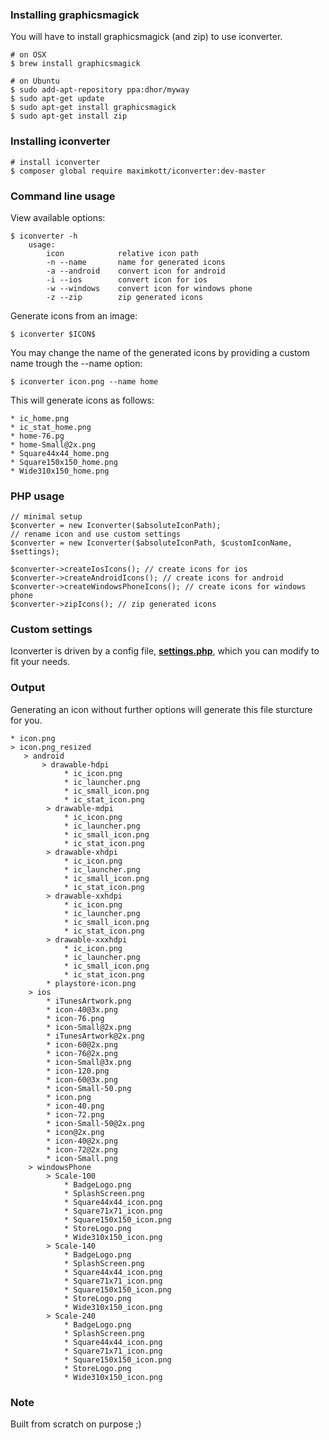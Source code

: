 ### Installing graphicsmagick

You will have to install graphicsmagick (and zip) to use iconverter.

```
# on OSX
$ brew install graphicsmagick

# on Ubuntu
$ sudo add-apt-repository ppa:dhor/myway
$ sudo apt-get update
$ sudo apt-get install graphicsmagick
$ sudo apt-get install zip
```

### Installing iconverter

```
# install iconverter
$ composer global require maximkott/iconverter:dev-master
```

### Command line usage

View available options:

```
$ iconverter -h
    usage:
        icon            relative icon path
        -n --name       name for generated icons
        -a --android    convert icon for android
        -i --ios        convert icon for ios
        -w --windows    convert icon for windows phone
        -z --zip        zip generated icons
```

Generate icons from an image:

```
$ iconverter $ICON$
```

You may change the name of the generated icons by providing a custom name trough the --name option:

```
$ iconverter icon.png --name home
```

This will generate icons as follows:

```
* ic_home.png
* ic_stat_home.png
* home-76.pg
* home-Small@2x.png
* Square44x44_home.png
* Square150x150_home.png
* Wide310x150_home.png
```

### PHP usage

```
// minimal setup
$converter = new Iconverter($absoluteIconPath);
// rename icon and use custom settings
$converter = new Iconverter($absoluteIconPath, $customIconName, $settings);

$converter->createIosIcons(); // create icons for ios
$converter->createAndroidIcons(); // create icons for android
$converter->createWindowsPhoneIcons(); // create icons for windows phone
$converter->zipIcons(); // zip generated icons
```

### Custom settings

Iconverter is driven by a config file, [**settings.php**](https://github.com/maximkott/iconverter/blob/master/settings.php), which you can modify to fit your needs.

### Output

Generating an icon without further options will generate this file sturcture for you.

```
* icon.png
> icon.png_resized
   > android
       > drawable-hdpi
            * ic_icon.png
            * ic_launcher.png
            * ic_small_icon.png
            * ic_stat_icon.png
        > drawable-mdpi
            * ic_icon.png
            * ic_launcher.png
            * ic_small_icon.png
            * ic_stat_icon.png
        > drawable-xhdpi
            * ic_icon.png
            * ic_launcher.png
            * ic_small_icon.png
            * ic_stat_icon.png
        > drawable-xxhdpi
            * ic_icon.png
            * ic_launcher.png
            * ic_small_icon.png
            * ic_stat_icon.png
        > drawable-xxxhdpi
            * ic_icon.png
            * ic_launcher.png
            * ic_small_icon.png
            * ic_stat_icon.png
        * playstore-icon.png
    > ios
        * iTunesArtwork.png
        * icon-40@3x.png
        * icon-76.png
        * icon-Small@2x.png
        * iTunesArtwork@2x.png
        * icon-60@2x.png
        * icon-76@2x.png
        * icon-Small@3x.png
        * icon-120.png
        * icon-60@3x.png
        * icon-Small-50.png
        * icon.png
        * icon-40.png
        * icon-72.png
        * icon-Small-50@2x.png
        * icon@2x.png
        * icon-40@2x.png
        * icon-72@2x.png
        * icon-Small.png
    > windowsPhone
        > Scale-100
            * BadgeLogo.png
            * SplashScreen.png
            * Square44x44_icon.png
            * Square71x71_icon.png
            * Square150x150_icon.png
            * StoreLogo.png
            * Wide310x150_icon.png
        > Scale-140
            * BadgeLogo.png
            * SplashScreen.png
            * Square44x44_icon.png
            * Square71x71_icon.png
            * Square150x150_icon.png
            * StoreLogo.png
            * Wide310x150_icon.png
        > Scale-240
            * BadgeLogo.png
            * SplashScreen.png
            * Square44x44_icon.png
            * Square71x71_icon.png
            * Square150x150_icon.png
            * StoreLogo.png
            * Wide310x150_icon.png
```

### Note
Built from scratch on purpose ;)
